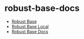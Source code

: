# robust-base-docs
- [Robust Base](http://robust-base.azurewebsites.net/)
- [Robust Base Local](localhost:4200)
- [Robust Base Docs](https://github.com/robustbase/robust-base-docs)